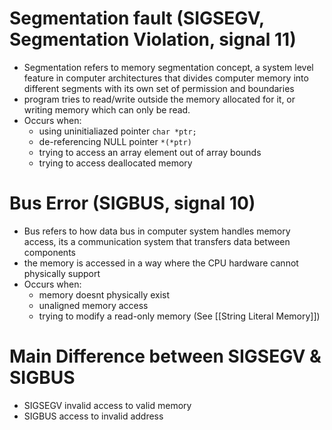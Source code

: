# Segmentation fault (SIGSEGV, Segmentation Violation, signal 11)
- Segmentation refers to memory segmentation concept, a system level feature in computer architectures that divides computer memory into different segments with its own set of permission and boundaries
- program tries to read/write outside the memory allocated for it, or writing memory which can only be read.
- Occurs when:
	- using uninitialiazed pointer `char *ptr;`
	- de-referencing NULL pointer `*(*ptr)`
	- trying to access an array element out of array bounds
	- trying to access deallocated memory
# Bus Error (SIGBUS, signal 10)
- Bus refers to how data bus in computer system handles memory access, its a communication system that transfers data between components
- the memory is accessed in a way where the CPU hardware cannot physically support 
- Occurs when:
	- memory doesnt physically exist
	- unaligned memory access
	- trying to modify a read-only memory (See [[String Literal Memory]])


# Main Difference between SIGSEGV & SIGBUS
- SIGSEGV invalid access to valid memory
- SIGBUS access to invalid address
